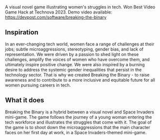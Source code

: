 A visual novel game illustrating women's struggles in tech. Won Best Video Game Hack at Technova 2023. Demo video available: https://devpost.com/software/breaking-the-binary
## Inspiration
In an ever-changing tech world, women face a range of challenges at their jobs; subtle microaggressions, stereotyping, gender bias, and lack of representation. We were driven by a passion to shed light on these challenges, amplify the voices of women who have overcome them, and ultimately inspire positive change. We were also inspired by a burning desire to address the systemic gender inequalities that persist in the technology sector. That is why we created Breaking the Binary - to raise awareness and to contribute to a more inclusive and equitable future for all women pursuing careers in tech.

## What it does
Breaking the Binary is a hybrid between a visual novel and Space Invaders mini-game. The game follows the journey of a young woman entering the tech workforce and illustrates the struggles that come with it. The goal of the game is to shoot down the microaggressions that the main character faces on her first day at work, in a Space Invaders-themed mini-game.
